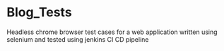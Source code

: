 # Blog_Tests
Headless chrome browser test cases for a web application written using selenium and tested using jenkins CI CD pipeline
